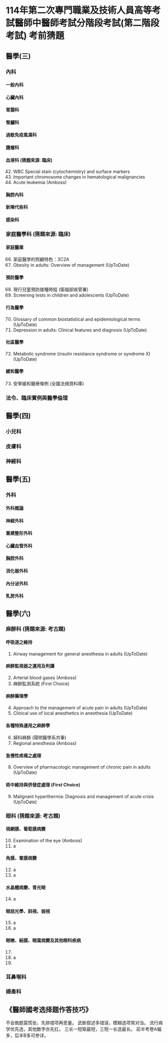 # 114年第二次專門職業及技術人員高等考試醫師中醫師考試分階段考試(第二階段考試) 考前猜題
## 醫學(三)
### 內科
#### 一般內科
#### 心臟內科
#### 胃腸科
#### 腎臟科
#### 過敏免疫風濕科
#### 腫瘤科
#### 血液科 (猜題來源: 臨床)
42. WBC Special stain (cytochemistry) and surface markers
43. Important chromosome changes in hematological malignancies
44. Acute leukemia (Amboss)
#### 胸腔內科
#### 新陳代些科
#### 感染科
### 家庭醫學科 (猜題來源: 臨床)
#### 家庭醫業
66. 家庭醫學的照顧特色：3C2A
67. Obesity in adults: Overview of management (UpToDate)
#### 預防醫學
68. 現行兒童預防接種時程 (衛福部疾管署)
69. Screening tests in children and adolescents (UpToDate)
#### 行為醫學
70. Glossary of common biostatistical and epidemiological terms (UpToDate)
71. Depression in adults: Clinical features and diagnosis (UpToDate)
#### 社區醫學
72. Metabolic syndrome (insulin resistance syndrome or syndrome X) (UpToDate)
#### 緩和醫學
73. 安寧緩和醫療條例 (全國法規資料庫)
### 法令、臨床實例與醫學倫理
## 醫學(四)
### 小兒科
### 皮膚科
### 神經科
## 醫學(五)
### 外科
#### 外科概論
#### 神經外科
#### 重建整形外科
#### 心臟血管外科
#### 胸腔外科
#### 消化器外科
#### 內分泌外科
#### 乳房外科
## 醫學(六)
### 麻醉科 (猜題來源: 考古題)
#### 呼吸道之維持
1.	Airway management for general anesthesia in adults (UpToDate)
#### 麻醉監視器之運用及判讀
2.	Arterial blood gases (Amboss)
3.	麻醉監測系統 (First Choice)
#### 麻醉藥理學
4.	Approach to the management of acute pain in adults (UpToDate)
5.	Clinical use of local anesthetics in anesthesia (UpToDate)
#### 各種特殊運用之麻醉學
6.	婦科麻醉 (陽明醫學系共筆)
7.	Regional anesthesia (Amboss)
#### 急慢性疼痛之處理
8. Overview of pharmacologic management of chronic pain in adults (UpToDate)
#### 術中維持與併發症處理 (First Choice)
9. Malignant hyperthermia: Diagnosis and management of acute crisis (UpToDate)
### 眼科 (猜題來源: 考古題)
#### 視網膜、葡萄膜病變
10. Examination of the eye (Amboss)
11. a
#### 角膜、鞏膜病變
12. a
13. a
#### 水晶體病變、青光眼
14. a
#### 眼屈光學、斜視、弱視
15. a
16. a
#### 眼瞼、結膜、眼窩病變及其他眼科疾病
17. 
18. a
19. 
### 耳鼻喉科
### 婦產科
## 《醫師國考选择题作答技巧》
不会做题莫慌张，先排错项再思量。
武断叙述多错误，模糊选项常对当。
流行病学优先选，其他数字亦先扛。
三长一短取最短，三短一长选最长。
前半考卷A偏多，后半B多可参详。
